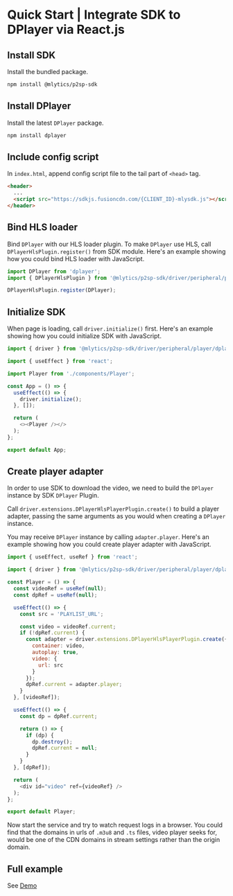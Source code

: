 # Quick Start | Integrate SDK to DPlayer via React.js

## Install SDK

Install the bundled package.

```bash
npm install @mlytics/p2sp-sdk
```

## Install DPlayer

Install the latest `DPlayer` package.

```bash
npm install dplayer
```

## Include config script

In `index.html`, append config script file to the tail part of `<head>` tag.

```html
<header>
  ...
  <script src="https://sdkjs.fusioncdn.com/{CLIENT_ID}-mlysdk.js"></script>
</header>
```

## Bind HLS loader

Bind `DPlayer` with our HLS loader plugin. To make `DPlayer` use HLS, call `DPlayerHlsPlugin.register()` from SDK module. Here's an example showing how you could bind HLS loader with JavaScript.

```javascript
import DPlayer from 'dplayer';
import { DPlayerHlsPlugin } from '@mlytics/p2sp-sdk/driver/peripheral/player/dplayer/streaming/hls/bundle';

DPlayerHlsPlugin.register(DPlayer);
```

## Initialize SDK

When page is loading, call `driver.initialize()` first. Here's an example showing how you could initialize SDK with JavaScript.

```javascript
import { driver } from '@mlytics/p2sp-sdk/driver/peripheral/player/dplayer/streaming/hls/bundle';

import { useEffect } from 'react';

import Player from './components/Player';

const App = () => {
  useEffect(() => {
    driver.initialize();
  }, []);

  return (
    <><Player /></>
  );
};

export default App;
```

## Create player adapter

In order to use SDK to download the video, we need to build the `DPlayer` instance by SDK `DPlayer` Plugin.

Call `driver.extensions.DPlayerHlsPlayerPlugin.create()` to build a player adapter, passing the same arguments as you would when creating a `DPlayer` instance.

You may receive `DPlayer` instance by calling `adapter.player`. Here's an example showing how you could create player adapter with JavaScript.

```javascript
import { useEffect, useRef } from 'react';

import { driver } from '@mlytics/p2sp-sdk/driver/peripheral/player/dplayer/streaming/hls/bundle';

const Player = () => {
  const videoRef = useRef(null);
  const dpRef = useRef(null);

  useEffect(() => {
    const src = 'PLAYLIST_URL';

    const video = videoRef.current;
    if (!dpRef.current) {
      const adapter = driver.extensions.DPlayerHlsPlayerPlugin.create({
        container: video,
        autoplay: true,
        video: {
          url: src
        }
      });
      dpRef.current = adapter.player;
    }
  }, [videoRef]);

  useEffect(() => {
    const dp = dpRef.current;

    return () => {
      if (dp) {
        dp.destroy();
        dpRef.current = null;
      }
    }
  }, [dpRef]);

  return (
    <div id="video" ref={videoRef} />
  );
};

export default Player;
```

Now start the service and try to watch request logs in a browser. You could find that the domains in urls of `.m3u8` and `.ts` files, video player seeks for, would be one of the CDN domains in stream settings rather than the origin domain.

## Full example

See [Demo](https://github.com/mlytics/stream-sdk-guide/tree/main/Web%20SDK/Player%20Integrations/DPlayer/React.js)
